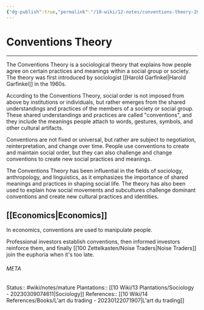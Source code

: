 ```yaml
---
{"dg-publish":true,"permalink":"/10-wiki/12-notes/conventions-theory-20230309074521/"}
---
```


# Conventions Theory
---
The Conventions Theory is a sociological theory that explains how people agree on certain practices and meanings within a social group or society. The theory was first introduced by sociologist [[Harold Garfinkel\|Harold Garfinkel]] in the 1960s.

According to the Conventions Theory, social order is not imposed from above by institutions or individuals, but rather emerges from the shared understandings and practices of the members of a society or social group. These shared understandings and practices are called "conventions", and they include the meanings people attach to words, gestures, symbols, and other cultural artifacts.

Conventions are not fixed or universal, but rather are subject to negotiation, reinterpretation, and change over time. People use conventions to create and maintain social order, but they can also challenge and change conventions to create new social practices and meanings.

The Conventions Theory has been influential in the fields of sociology, anthropology, and linguistics, as it emphasizes the importance of shared meanings and practices in shaping social life. The theory has also been used to explain how social movements and subcultures challenge dominant conventions and create new cultural practices and identities.

## [[Economics\|Economics]]
In economics, conventions are used to manipulate people.

Professional investors establish conventions, then informed investors reinforce them, and finally [[100 Zettelkasten/Noise Traders\|Noise Traders]] join the euphoria when it's too late. 



###### META
Status:: #wiki/notes/mature 
Plantations:: [[10 Wiki/13 Plantations/Sociology - 20230309074611\|Sociology]]
References:: [[10 Wiki/14 References/Books/L'art du trading - 20230122071907\|L'art du trading]]
